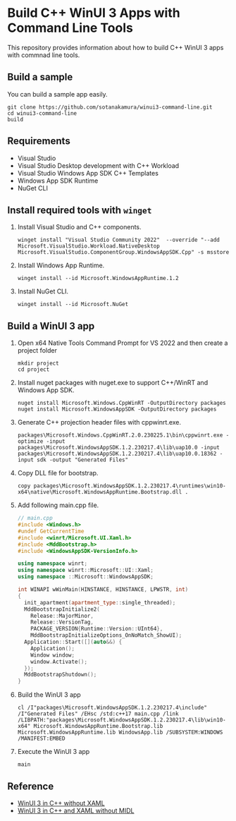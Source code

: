 # Build C++ WinUI 3 Apps with Command Line Tools
This repository provides information about how to build C++ WinUI 3 apps with commnad line tools.

## Build a sample
You can build a sample app easily.

```
git clone https://github.com/sotanakamura/winui3-command-line.git
cd winui3-command-line
build
```

## Requirements
* Visual Studio
* Visual Studio Desktop development with C++ Workload
* Visual Studio Windows App SDK C++ Templates
* Windows App SDK Runtime
* NuGet CLI

## Install required tools with `winget`

1. Install Visual Studio and C++ components.

    ```
    winget install "Visual Studio Community 2022"  --override "--add Microsoft.VisualStudio.Workload.NativeDesktop  Microsoft.VisualStudio.ComponentGroup.WindowsAppSDK.Cpp" -s msstore
    ```

1. Install Windows App Runtime.

    ```
    winget install --id Microsoft.WindowsAppRuntime.1.2
    ```
    
1. Install NuGet CLI.

    ```
    winget install --id Microsoft.NuGet
    ```

## Build a WinUI 3 app

1. Open x64 Native Tools Command Prompt for VS 2022 and then create a project folder

    ```
    mkdir project
    cd project
    ```

1. Install nuget packages with nuget.exe to support C++/WinRT and Windows App SDK.

    ```
    nuget install Microsoft.Windows.CppWinRT -OutputDirectory packages
    nuget install Microsoft.WindowsAppSDK -OutputDirectory packages 
    ```

1. Generate C++ projection header files with cppwinrt.exe.

    ```
    packages\Microsoft.Windows.CppWinRT.2.0.230225.1\bin\cppwinrt.exe -optimize -input packages\Microsoft.WindowsAppSDK.1.2.230217.4\lib\uap10.0 -input packages\Microsoft.WindowsAppSDK.1.2.230217.4\lib\uap10.0.18362 -input sdk -output "Generated Files"
    ```

1. Copy DLL file for bootstrap.

    ```
    copy packages\Microsoft.WindowsAppSDK.1.2.230217.4\runtimes\win10-x64\native\Microsoft.WindowsAppRuntime.Bootstrap.dll .
    ```

1. Add following main.cpp file.

    ```cpp
    // main.cpp
    #include <Windows.h>
    #undef GetCurrentTime
    #include <winrt/Microsoft.UI.Xaml.h>
    #include <MddBootstrap.h>
    #include <WindowsAppSDK-VersionInfo.h>

    using namespace winrt;
    using namespace winrt::Microsoft::UI::Xaml;
    using namespace ::Microsoft::WindowsAppSDK;

    int WINAPI wWinMain(HINSTANCE, HINSTANCE, LPWSTR, int)
    {
      init_apartment(apartment_type::single_threaded);
      MddBootstrapInitialize2(
        Release::MajorMinor,
        Release::VersionTag,
        PACKAGE_VERSION{Runtime::Version::UInt64},
        MddBootstrapInitializeOptions_OnNoMatch_ShowUI);
      Application::Start([](auto&&) {
        Application();
        Window window;
        window.Activate();
      });
      MddBootstrapShutdown(); 
    }
    ```

1. Build the WinUI 3 app

    ```
    cl /I"packages\Microsoft.WindowsAppSDK.1.2.230217.4\include" /I"Generated Files" /EHsc /std:c++17 main.cpp /link /LIBPATH:"packages\Microsoft.WindowsAppSDK.1.2.230217.4\lib\win10-x64" Microsoft.WindowsAppRuntime.Bootstrap.lib Microsoft.WindowsAppRuntime.lib WindowsApp.lib /SUBSYSTEM:WINDOWS /MANIFEST:EMBED
    ```

1. Execute the WinUI 3 app

    ```
    main
    ```

## Reference

* [WinUI 3 in C++ without XAML](https://github.com/sotanakamura/winui3-without-xaml)
* [WinUI 3 in C++ and XAML without MIDL](https://github.com/sotanakamura/winui3-without-midl)
